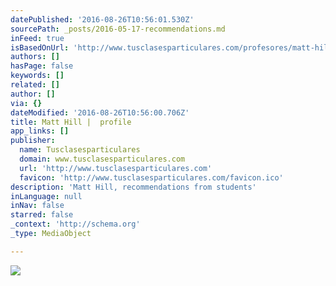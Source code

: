 ```yaml
---
datePublished: '2016-08-26T10:56:01.530Z'
sourcePath: _posts/2016-05-17-recommendations.md
inFeed: true
isBasedOnUrl: 'http://www.tusclasesparticulares.com/profesores/matt-hill.htm#ratings'
authors: []
hasPage: false
keywords: []
related: []
author: []
via: {}
dateModified: '2016-08-26T10:56:00.706Z'
title: Matt Hill |  profile
app_links: []
publisher:
  name: Tusclasesparticulares
  domain: www.tusclasesparticulares.com
  url: 'http://www.tusclasesparticulares.com'
  favicon: 'http://www.tusclasesparticulares.com/favicon.ico'
description: 'Matt Hill, recommendations from students'
inLanguage: null
inNav: false
starred: false
_context: 'http://schema.org'
_type: MediaObject

---
```

![](https://the-grid-user-content.s3-us-west-2.amazonaws.com/dac30fa8-b1be-41aa-b4c1-bc6222e396e2.png)